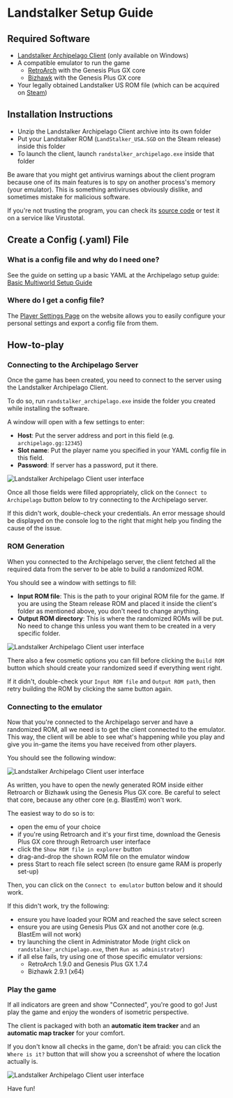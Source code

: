 # Landstalker Setup Guide

## Required Software

- [Landstalker Archipelago Client](https://github.com/Dinopony/randstalker-archipelago/releases) (only available on Windows)
- A compatible emulator to run the game
  - [RetroArch](https://retroarch.com?page=platforms) with the Genesis Plus GX core
  - [Bizhawk](https://tasvideos.org/BizHawk/ReleaseHistory) with the Genesis Plus GX core
- Your legally obtained Landstalker US ROM file (which can be acquired on [Steam](https://store.steampowered.com/app/71118/Landstalker_The_Treasures_of_King_Nole/))

## Installation Instructions

- Unzip the Landstalker Archipelago Client archive into its own folder
- Put your Landstalker ROM (`LandStalker_USA.SGD` on the Steam release) inside this folder
- To launch the client, launch `randstalker_archipelago.exe` inside that folder

Be aware that you might get antivirus warnings about the client program because one of its main features is to spy
on another process's memory (your emulator). This is something antiviruses obviously dislike, and sometimes mistake
for malicious software. 

If you're not trusting the program, you can check its [source code](https://github.com/Dinopony/randstalker-archipelago/)
or test it on a service like Virustotal.

## Create a Config (.yaml) File

### What is a config file and why do I need one?

See the guide on setting up a basic YAML at the Archipelago setup
guide: [Basic Multiworld Setup Guide](/tutorial/Archipelago/setup/en)

### Where do I get a config file?

The [Player Settings Page](../player-settings) on the website allows you to easily configure your personal settings 
and export a config file from them.

## How-to-play

### Connecting to the Archipelago Server

Once the game has been created, you need to connect to the server using the Landstalker Archipelago Client.

To do so, run `randstalker_archipelago.exe` inside the folder you created while installing the software.

A window will open with a few settings to enter:
- **Host**: Put the server address and port in this field (e.g. `archipelago.gg:12345`)
- **Slot name**: Put the player name you specified in your YAML config file in this field.
- **Password**: If server has a password, put it there.

![Landstalker Archipelago Client user interface](/static/generated/docs/Landstalker%20-%20The%20Treasures%20of%20King%20Nole/ls_guide_ap.png)

Once all those fields were filled appropriately, click on the `Connect to Archipelago` button below to try connecting to the
Archipelago server.

If this didn't work, double-check your credentials. An error message should be displayed on the console log to the 
right that might help you finding the cause of the issue.

### ROM Generation

When you connected to the Archipelago server, the client fetched all the required data from the server to be able to
build a randomized ROM.

You should see a window with settings to fill:
- **Input ROM file**: This is the path to your original ROM file for the game. If you are using the Steam release ROM 
  and placed it inside the client's folder as mentioned above, you don't need to change anything.
- **Output ROM directory**: This is where the randomized ROMs will be put. No need to change this unless you want them 
  to be created in a very specific folder.

![Landstalker Archipelago Client user interface](/static/generated/docs/Landstalker%20-%20The%20Treasures%20of%20King%20Nole/ls_guide_rom.png)

There also a few cosmetic options you can fill before clicking the `Build ROM` button which should create your 
randomized seed if everything went right.

If it didn't, double-check your `Input ROM file` and `Output ROM path`, then retry  building the ROM by clicking 
the same button again.

### Connecting to the emulator

Now that you're connected to the Archipelago server and have a randomized ROM, all we need is to get the client 
connected to the emulator. This way, the client will be able to see what's happening while you play and give you in-game
the items you have received from other players.

You should see the following window:

![Landstalker Archipelago Client user interface](/static/generated/docs/Landstalker%20-%20The%20Treasures%20of%20King%20Nole/ls_guide_emu.png)

As written, you have to open the newly generated ROM inside either Retroarch or Bizhawk using the Genesis Plus GX core. Be careful to
select that core, because any other core (e.g. BlastEm) won't work.

The easiest way to do so is to:
- open the emu of your choice
- if you're using Retroarch and it's your first time, download the Genesis Plus GX core through Retroarch user interface
- click the `Show ROM file in explorer` button
- drag-and-drop the shown ROM file on the emulator window
- press Start to reach file select screen (to ensure game RAM is properly set-up)

Then, you can click on the `Connect to emulator` button below and it should work.

If this didn't work, try the following:
- ensure you have loaded your ROM and reached the save select screen
- ensure you are using Genesis Plus GX and not another core (e.g. BlastEm will not work)
- try launching the client in Administrator Mode (right click on `randstalker_archipelago.exe`, then `Run as administrator`)
- if all else fails, try using one of those specific emulator versions:
  - RetroArch 1.9.0 and Genesis Plus GX 1.7.4
  - Bizhawk 2.9.1 (x64)

### Play the game

If all indicators are green and show "Connected", you're good to go! Just play the game and enjoy the wonders of 
isometric perspective. 

The client is packaged with both an **automatic item tracker** and an **automatic map tracker** for your comfort. 

If you don't know all checks in the game, don't be afraid: you can click the `Where is it?` button that will show 
you a screenshot of where the location actually is.

![Landstalker Archipelago Client user interface](/static/generated/docs/Landstalker%20-%20The%20Treasures%20of%20King%20Nole/ls_guide_client.png)

Have fun!